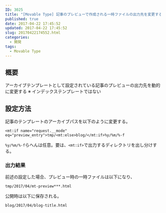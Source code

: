 ```yaml
---
ID: 3025
title: "[Movable Type] 記事のプレビューで作成される一時ファイルの出力先を変更する方法"
published: true
date: 2017-04-22 17:45:52
updated: 2017-04-22 17:45:52
slug: 20170422174552.html
categories:
  - 開発
tags:
  - Movable Type
---
```


## 概要

アーカイブテンプレートとして設定されている記事のプレビューの出力先を動的に変更する
※ インデックステンプレートではない

## 設定方法

記事のテンプレートのアーカイブパスを以下のように変更する。

```
<mt:if name="request.__mode" eq="preview_entry">tmp/<mt:else>blog/</mt:if>%y/%m/%-f
```

`%y/%m/%-f`らへんは任意。要は、`<mt:if>`で出力するディレクトリを出し分けする。

### 出力結果

前述の設定した場合、プレビュー時の一時ファイルは以下になり、

```
tmp/2017/04/mt-preview***.html
```

公開時は以下に保存される。

```
blog/2017/04/blog-title.html
```
